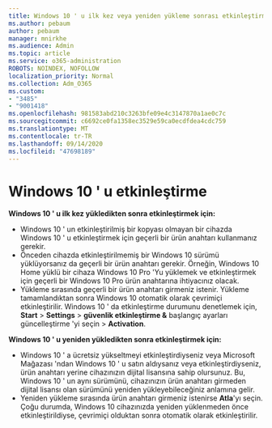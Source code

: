 ```yaml
---
title: Windows 10 ' u ilk kez veya yeniden yükleme sonrası etkinleştirme
ms.author: pebaum
author: pebaum
manager: mnirkhe
ms.audience: Admin
ms.topic: article
ms.service: o365-administration
ROBOTS: NOINDEX, NOFOLLOW
localization_priority: Normal
ms.collection: Adm_O365
ms.custom:
- "3485"
- "9001418"
ms.openlocfilehash: 981583abd210c3263bfe09e4c3147870a1ae0c7c
ms.sourcegitcommit: c6692ce0fa1358ec3529e59ca0ecdfdea4cdc759
ms.translationtype: MT
ms.contentlocale: tr-TR
ms.lasthandoff: 09/14/2020
ms.locfileid: "47698189"
---
```

# <a name="activate-windows-10"></a>Windows 10 ' u etkinleştirme

**Windows 10 ' u ilk kez yükledikten sonra etkinleştirmek için:**

- Windows 10 ' un etkinleştirilmiş bir kopyası olmayan bir cihazda Windows 10 ' u etkinleştirmek için geçerli bir ürün anahtarı kullanmanız gerekir.
- Önceden cihazda etkinleştirilmemiş bir Windows 10 sürümü yüklüyorsanız da geçerli bir ürün anahtarı gerekir. Örneğin, Windows 10 Home yüklü bir cihaza Windows 10 Pro 'Yu yüklemek ve etkinleştirmek için geçerli bir Windows 10 Pro ürün anahtarına ihtiyacınız olacak.
- Yükleme sırasında geçerli bir ürün anahtarı girmeniz istenir. Yükleme tamamlandıktan sonra Windows 10 otomatik olarak çevrimiçi etkinleştirilir. Windows 10 ' da etkinleştirme durumunu denetlemek için, **Start** >  **Settings**  >  **güvenlik etkinleştirme &** başlangıç ayarları güncelleştirme 'yi seçin  >  **Activation**.

**Windows 10 ' u yeniden yükledikten sonra etkinleştirmek için:**

- Windows 10 ' a ücretsiz yükseltmeyi etkinleştirdiyseniz veya Microsoft Mağazası 'ndan Windows 10 ' u satın aldıysanız veya etkinleştirdiyseniz, ürün anahtarı yerine cihazınızın dijital lisansına sahip olursunuz. Bu, Windows 10 ' un aynı sürümünü, cihazınızın ürün anahtarı girmeden dijital lisansı olan sürümünü yeniden yükleyebileceğiniz anlamına gelir.
- Yeniden yükleme sırasında ürün anahtarı girmeniz istenirse **Atla**'yı seçin. Çoğu durumda, Windows 10 cihazınızda yeniden yüklenmeden önce etkinleştirildiyse, çevrimiçi olduktan sonra otomatik olarak etkinleştirilir.
